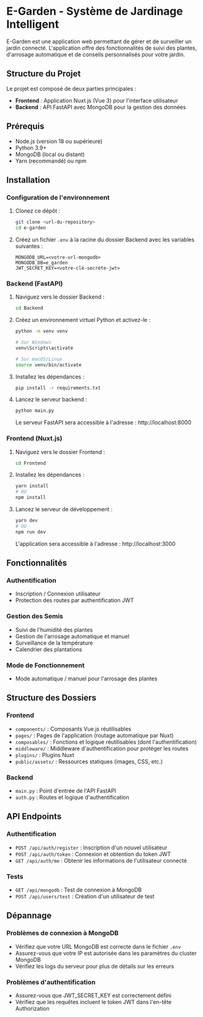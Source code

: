 # E-Garden - Système de Jardinage Intelligent

E-Garden est une application web permettant de gérer et de surveiller un jardin connecté. L'application offre des fonctionnalités de suivi des plantes, d'arrosage automatique et de conseils personnalisés pour votre jardin.

## Structure du Projet

Le projet est composé de deux parties principales :

- **Frontend** : Application Nuxt.js (Vue 3) pour l'interface utilisateur
- **Backend** : API FastAPI avec MongoDB pour la gestion des données

## Prérequis

- Node.js (version 18 ou supérieure)
- Python 3.9+
- MongoDB (local ou distant)
- Yarn (recommandé) ou npm

## Installation

### Configuration de l'environnement

1. Clonez ce dépôt :
   ```bash
   git clone <url-du-repository>
   cd e-garden
   ```

2. Créez un fichier `.env` à la racine du dossier Backend avec les variables suivantes :
   ```
   MONGODB_URL=<votre-url-mongodb>
   MONGODB_DB=e_garden
   JWT_SECRET_KEY=<votre-clé-secrète-jwt>
   ```

### Backend (FastAPI)

1. Naviguez vers le dossier Backend :
   ```bash
   cd Backend
   ```

2. Créez un environnement virtuel Python et activez-le :
   ```bash
   python -m venv venv
   
   # Sur Windows
   venv\Scripts\activate
   
   # Sur macOS/Linux
   source venv/bin/activate
   ```

3. Installez les dépendances :
   ```bash
   pip install -r requirements.txt
   ```

4. Lancez le serveur backend :
   ```bash
   python main.py
   ```
   Le serveur FastAPI sera accessible à l'adresse : http://localhost:8000

### Frontend (Nuxt.js)

1. Naviguez vers le dossier Frontend :
   ```bash
   cd Frontend
   ```

2. Installez les dépendances :
   ```bash
   yarn install
   # OU
   npm install
   ```

3. Lancez le serveur de développement :
   ```bash
   yarn dev
   # OU
   npm run dev
   ```
   L'application sera accessible à l'adresse : http://localhost:3000

## Fonctionnalités

### Authentification
- Inscription / Connexion utilisateur
- Protection des routes par authentification JWT

### Gestion des Semis
- Suivi de l'humidité des plantes
- Gestion de l'arrosage automatique et manuel
- Surveillance de la température
- Calendrier des plantations

### Mode de Fonctionnement
- Mode automatique / manuel pour l'arrosage des plantes

## Structure des Dossiers

### Frontend
- `components/` : Composants Vue.js réutilisables
- `pages/` : Pages de l'application (routage automatique par Nuxt)
- `composables/` : Fonctions et logique réutilisables (dont l'authentification)
- `middleware/` : Middleware d'authentification pour protéger les routes
- `plugins/` : Plugins Nuxt
- `public/assets/` : Ressources statiques (images, CSS, etc.)

### Backend
- `main.py` : Point d'entrée de l'API FastAPI
- `auth.py` : Routes et logique d'authentification

## API Endpoints

### Authentification
- `POST /api/auth/register` : Inscription d'un nouvel utilisateur
- `POST /api/auth/token` : Connexion et obtention du token JWT
- `GET /api/auth/me` : Obtenir les informations de l'utilisateur connecté

### Tests
- `GET /api/mongodb` : Test de connexion à MongoDB
- `POST /api/users/test` : Création d'un utilisateur de test

## Dépannage

### Problèmes de connexion à MongoDB
- Vérifiez que votre URL MongoDB est correcte dans le fichier `.env`
- Assurez-vous que votre IP est autorisée dans les paramètres du cluster MongoDB
- Vérifiez les logs du serveur pour plus de détails sur les erreurs

### Problèmes d'authentification
- Assurez-vous que JWT_SECRET_KEY est correctement défini
- Vérifiez que les requêtes incluent le token JWT dans l'en-tête Authorization

